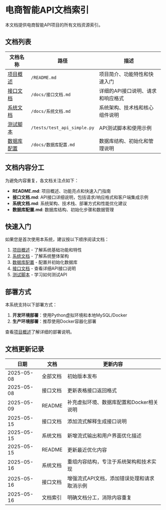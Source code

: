 # 电商智能API文档索引

本文档提供电商智能API项目的所有文档资源索引。

## 文档列表

| 文档名称 | 路径 | 描述 |
|--------|------|------|
| [项目概述](../README.md) | `/README.md` | 项目简介、功能特性和快速入门 |
| [接口文档](接口文档.md) | `/docs/接口文档.md` | 详细的API接口说明、请求和响应格式 |
| [系统文档](系统文档.md) | `/docs/系统文档.md` | 系统架构、技术栈和核心组件说明 |
| [测试脚本](../tests/test_api_simple.py) | `/tests/test_api_simple.py` | API测试脚本和使用示例 |
| [数据库配置](数据库配置.md) | `/docs/数据库配置.md` | 数据库结构、初始化和管理说明 |

## 文档内容分工

为避免内容重复，各文档关注点如下：

- **README.md**: 项目概述、功能亮点和快速入门指南
- **接口文档.md**: API接口详细说明，包括请求/响应格式和客户端集成示例
- **系统文档.md**: 系统架构、技术栈、部署方式和性能优化建议
- **数据库配置.md**: 数据库结构、初始化步骤和数据管理

## 快速入门

如果您是首次使用本系统，建议按以下顺序阅读文档：

1. [项目概述](../README.md) - 了解系统基础功能和特性
2. [系统文档](系统文档.md) - 了解系统整体架构
3. [数据库配置](数据库配置.md) - 配置并初始化数据库
4. [接口文档](接口文档.md) - 查看详细API接口说明
5. [测试脚本](../tests/test_api_simple.py) - 学习如何测试API

## 部署方式

本系统支持以下部署方式：

1. **开发环境部署**：使用Python虚拟环境和本地MySQL/Docker
2. **生产环境部署**：推荐使用Docker容器化部署

查看[项目概述](../README.md)了解详细的部署说明。

## 文档更新记录

| 日期 | 文档 | 更新内容 |
|-----|-----|---------|
| 2025-05-08 | 全部文档 | 初始版本发布 |
| 2025-05-08 | 接口文档 | 更新表格接口返回格式 |
| 2025-05-09 | README | 补充虚拟环境、数据库配置和Docker相关说明 |
| 2025-05-15 | 接口文档 | 添加流式解释生成接口说明 |
| 2025-05-15 | 系统文档 | 新增流式输出和用户界面优化描述 |
| 2025-05-15 | README | 更新最近优化内容 |
| 2025-05-16 | 系统文档 | 重组内容结构，专注于系统架构和技术实现 |
| 2025-05-16 | 接口文档 | 增强流式API文档，添加错误处理和请求取消示例 |
| 2025-05-16 | 文档索引 | 明确文档分工，消除内容重复 | 